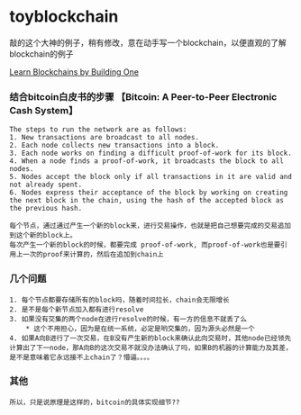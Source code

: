 #  toyblockchain
 
敲的这个大神的例子，稍有修改，意在动手写一个blockchain，以便直观的了解 blockchain的例子

[Learn Blockchains by Building One](https://hackernoon.com/learn-blockchains-by-building-one-117428612f46)

###  结合bitcoin白皮书的步骤 【Bitcoin: A Peer-to-Peer Electronic Cash System】
    The steps to run the network are as follows: 
    1. New transactions are broadcast to all nodes.
    2. Each node collects new transactions into a block.  
    3. Each node works on finding a difficult proof-of-work for its block.
    4. When a node finds a proof-of-work, it broadcasts the block to all nodes.
    5. Nodes accept the block only if all transactions in it are valid and not already spent.
    6. Nodes express their acceptance of the block by working on creating the next block in the chain, using the hash of the accepted block as the previous hash.
    
    每个节点，通过通过产生一个新的block来，进行交易操作，也就是把自己想要完成的交易追加到这个新的block上。
    每次产生一个新的block的时候，都要完成 proof-of-work, 而proof-of-work也是要引用上一次的proof来计算的，然后在追加到chain上




### 几个问题
    
    1. 每个节点都要存储所有的block吗，随着时间拉长，chain会无限增长
    2. 是不是每个新节点加入都有进行resolve
    3. 如果没有交集的两个node在进行resolve的时候，有一方的信息不就丢了么
        * 这个不用担心，因为是在统一系统，必定是哟交集的，因为源头必然是一个
    4. 如果A向B进行了一次交易，在B没有产生新的block来确认此向交易时，其他node已经领先计算出了下一node，那A向B的这次交易不就没办法确认了吗，如果B的机器的计算能力及其差，是不是意味着它永远接不上chain了？懵逼。。。。

### 其他
    所以，只是说原理是这样的，bitcoin的具体实现细节??

